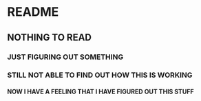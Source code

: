 # README
## NOTHING TO READ
### JUST FIGURING OUT SOMETHING
### STILL NOT ABLE TO FIND OUT HOW THIS IS WORKING
#### NOW I HAVE A FEELING THAT I HAVE FIGURED OUT THIS STUFF